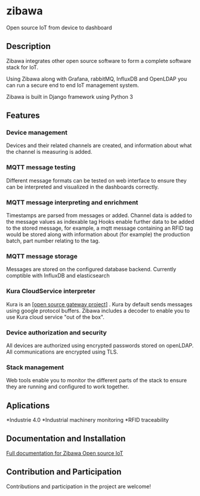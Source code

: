 # zibawa 

Open source IoT from device to dashboard

## Description

Zibawa integrates other open source software to form a complete software stack for IoT.

Using Zibawa along with Grafana, rabbitMQ, InfluxDB and OpenLDAP you can run a secure end to end IoT management system.

Zibawa is built in Django framework using Python 3

## Features

### Device management

Devices and their related channels are created, and information about what the channel is measuring is added.

### MQTT message testing

Different message formats can be tested on web interface to ensure they can be interpreted and visualized in the dashboards correctly.

### MQTT message interpreting and enrichment

Timestamps are parsed from messages or added.
Channel data is added to the message values as indexable tag
Hooks enable further data to be added to the stored message, for example, a mqtt message containing an RFID tag would be stored along with information about (for example) the production batch, part number relating to the tag.


### MQTT message storage

Messages are stored on the configured database backend. Currently comptible with InfluxDB and elasticsearch


### Kura CloudService interpreter

Kura is an [[open source gateway project]](http://eclipse.github.io/kura/) . Kura by default sends messages using google protocol buffers. Zibawa includes a decoder to enable you to use Kura cloud service "out of the box".

### Device authorization and security

All devices are authorized using encrypted passwords stored on openLDAP.
All communications are encrypted using TLS.

### Stack management
Web tools enable you to monitor the different parts of the stack to ensure they are running and configured to work together.


## Aplications

*Industrie 4.0
*Industrial machinery monitoring
*RFID traceability

## Documentation and Installation

[Full documentation for Zibawa Open source IoT](https://docs.zibawa.com/)

## Contribution and Participation

Contributions and participation in the project are welcome! 
